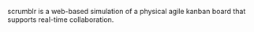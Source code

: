 scrumblr is a web-based simulation of a physical agile kanban board that supports real-time collaboration.
